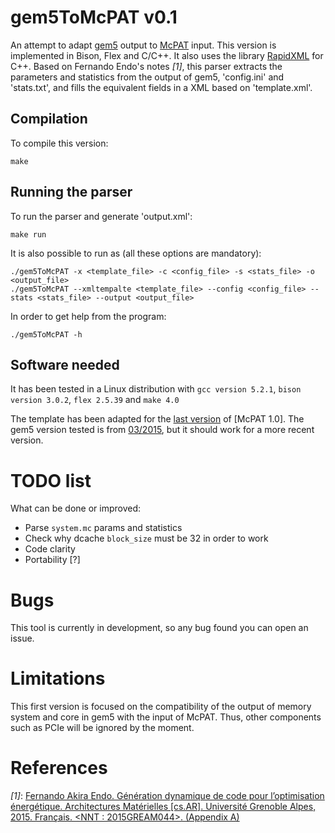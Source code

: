 # gem5ToMcPAT v0.1
An attempt to adapt [gem5](http://gem5.org/Main_Page) output to [McPAT](http://www.hpl.hp.com/research/mcpat/) input. This version is implemented in Bison, Flex and C/C++. It also uses the library [RapidXML](http://rapidxml.sourceforge.net/) for C++. Based on Fernando Endo's notes *[1]*, this parser extracts the parameters and statistics from the output of gem5, 'config.ini' and 'stats.txt', and fills the equivalent fields in a XML based on 'template.xml'.

## Compilation
To compile this version:

    make

## Running the parser
To run the parser and generate 'output.xml':

    make run

It is also possible to run as (all these options are mandatory):

    ./gem5ToMcPAT -x <template_file> -c <config_file> -s <stats_file> -o <output_file>
    ./gem5ToMcPAT --xmltempalte <template_file> --config <config_file> --stats <stats_file> --output <output_file>

In order to get help from the program:

    ./gem5ToMcPAT -h

## Software needed
It has been tested in a Linux distribution with `gcc version 5.2.1`, `bison version 3.0.2`, `flex 2.5.39` and `make 4.0`

The template has been adapted for the [last version](https://code.google.com/archive/p/mcpat/downloads) of [McPAT 1.0]. The gem5 version tested is from [03/2015](https://github.com/gem5/gem5/commit/8909843a76c723cb9d8a0b1394eeeba4d7abadb1), but it should work for a more recent version.

# TODO list

What can be done or improved:

* Parse `system.mc` params and statistics
* Check why dcache `block_size` must be 32 in order to work
* Code clarity
* Portability [?]

# Bugs

This tool is currently in development, so any bug found you can open an issue.

# Limitations
This first version is focused on the compatibility of the output of memory system and core in gem5 with the input of McPAT. Thus, other components such as PCIe will be ignored by the moment.

# References
*[1]*: [Fernando Akira Endo. Génération dynamique de code pour l’optimisation énergétique. Architectures Matérielles [cs.AR]. Université Grenoble Alpes, 2015. Français. <NNT : 2015GREAM044>. <tel-01285964> (Appendix A)](https://tel.archives-ouvertes.fr/tel-01285964/document)